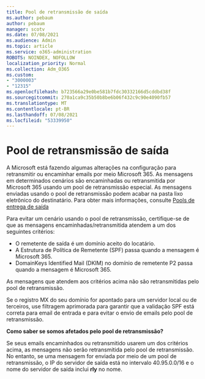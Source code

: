 ```yaml
---
title: Pool de retransmissão de saída
ms.author: pebaum
author: pebaum
manager: scotv
ms.date: 07/08/2021
ms.audience: Admin
ms.topic: article
ms.service: o365-administration
ROBOTS: NOINDEX, NOFOLLOW
localization_priority: Normal
ms.collection: Adm_O365
ms.custom:
- "3000003"
- "12315"
ms.openlocfilehash: b723566a29e0be581b7fdc30332166d5cddbd38f
ms.sourcegitcommit: 270a1ca9c35b50b8be6b06f432c9c90e4090fb57
ms.translationtype: MT
ms.contentlocale: pt-BR
ms.lasthandoff: 07/08/2021
ms.locfileid: "53339950"
---
```

# <a name="outbound-relay-pool"></a>Pool de retransmissão de saída

A Microsoft está fazendo algumas alterações na configuração para retransmitir ou encaminhar emails por meio Microsoft 365. As mensagens em determinados cenários são encaminhadas ou retransmitida por Microsoft 365 usando um pool de retransmissão especial. As mensagens enviadas usando o pool de retransmissão podem acabar na pasta lixo eletrônico do destinatário. Para obter mais informações, consulte [Pools de entrega de saída](/microsoft-365/security/office-365-security/high-risk-delivery-pool-for-outbound-messages#relay-pool)

Para evitar um cenário usando o pool de retransmissão, certifique-se de que as mensagens encaminhadas/retransmitida atendem a um dos seguintes critérios:

- O remetente de saída é um domínio aceito do locatário.
- A Estrutura de Política de Remetente (SPF) passa quando a mensagem é Microsoft 365.
- DomainKeys Identified Mail (DKIM) no domínio de remetente P2 passa quando a mensagem é Microsoft 365.
 
As mensagens que atendem aos critérios acima não são retransmitidas pelo pool de retransmissão.

Se o registro MX do seu domínio for apontado para um servidor local ou de terceiros, use filtragem aprimorada para garantir que a validação SPF está correta para email de entrada e para evitar o envio de emails pelo pool de retransmissão.

**Como saber se somos afetados pelo pool de retransmissão?**

Se seus emails encaminhados ou retransmitido usarem um dos critérios acima, as mensagens não serão retransmitida pelo pool de retransmissão. No entanto, se uma mensagem for enviada por meio de um pool de retransmissão, o IP do servidor de saída está no intervalo 40.95.0.0/16 e o nome do servidor de saída inclui **rly** no nome.

